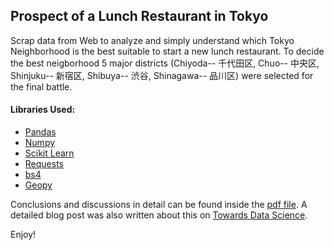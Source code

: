 ## Prospect of a Lunch Restaurant in Tokyo

Scrap data from Web to analyze and simply understand which Tokyo Neighborhood is the best suitable 
to start a new lunch restaurant. To decide the best neigborhood 5 major districts (Chiyoda-- 千代田区, Chuo-- 中央区, 
Shinjuku-- 新宿区, Shibuya-- 渋谷, Shinagawa-- 品川区) were selected for the final battle. 

#### Libraries Used: 

* [Pandas](https://pandas.pydata.org/)
* [Numpy](https://numpy.org/)
* [Scikit Learn](https://scikit-learn.org/stable/)
* [Requests](https://requests.readthedocs.io/en/master/)
* [bs4](https://www.crummy.com/software/BeautifulSoup/bs4/doc/)
* [Geopy](https://geopy.readthedocs.io/en/stable/#)

Conclusions and discussions in detail can be found inside the [pdf file](https://github.com/suvoooo/Coursera_Capstone/blob/master/Week5/Capstone_Week4_Report.pdf). 
A detailed blog post was also written about this on [Towards Data Science](https://towardsdatascience.com/exploring-the-tokyo-neighborhoods-data-science-in-real-life-8b6c2454ca16). 

Enjoy! 
